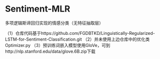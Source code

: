 # Sentiment-MLR
多项逻辑斯谛回归实现的情感分类（无特征抽取层）

（1）仓库代码基于https://github.com/FGDBTKD/Linguistically-Regularized-LSTM-for-Sentiment-Classification.git
（2）并未使用上边仓库中的优化类Optimizer.py
（3）预训练词嵌入模型使用GloVe，可到http://nlp.stanford.edu/data/glove.6B.zip下载


